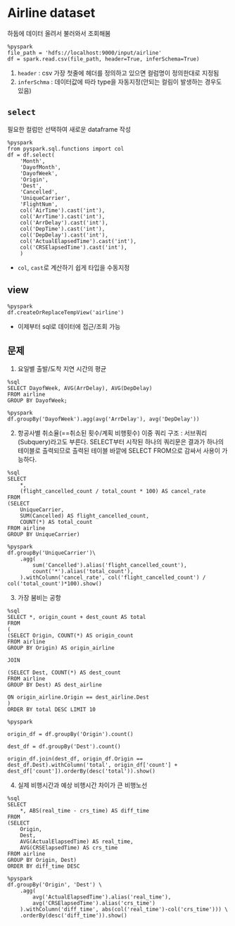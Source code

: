 # Airline dataset
하둡에 데이터 올려서 불러와서 조회해봄
```
%pyspark
file_path = 'hdfs://localhost:9000/input/airline'
df = spark.read.csv(file_path, header=True, inferSchema=True)
```
1. `header` : csv 가장 첫줄에 헤더를 정의하고 있으면 컬럼명이 정의한대로 지정됨
2. `inferSchma` : 데이터값에 따라 type을 자동지정(안되는 컬림이 발생하는 경우도 있음)
## `select`
필요한 컬럼만 선택하여 새로운 dataframe 작성
```
%pyspark
from pyspark.sql.functions import col
df = df.select(
    'Month',
    'DayofMonth',
    'DayofWeek',
    'Origin',
    'Dest',
    'Cancelled',
    'UniqueCarrier',
    'FlightNum',
    col('AirTime').cast('int'),
    col('ArrTime').cast('int'),
    col('ArrDelay').cast('int'),
    col('DepTime').cast('int'),
    col('DepDelay').cast('int'),
    col('ActualElapsedTime').cast('int'),
    col('CRSElapsedTime').cast('int'),
    )
```
- `col`, `cast`로 계산하기 쉽게 타입을 수동지정
## view
```
%pyspark
df.createOrReplaceTempView('airline')
```
- 이제부터 sql로 데이터에 접근/조회 가능
## 문제
1. 요일별 출발/도착 지연 시간의 평균
```
%sql
SELECT DayofWeek, AVG(ArrDelay), AVG(DepDelay)
FROM airline
GROUP BY DayofWeek;
```
```
%pyspark
df.groupBy('DayofWeek').agg(avg('ArrDelay'), avg('DepDelay'))
```

2. 항공사별 취소율(==취소된 횟수/계획 비행횟수)
이중 쿼리 구조 : 서브쿼리(Subquery)라고도 부른다. SELECT부터 시작된 하나의 쿼리문은 결과가 하나의 테이블로 출력되므로 출력된 테이블 바깥에 SELECT FROM으로 감싸서 사용이 가능하다. 
```
%sql
SELECT
    *,
    (flight_cancelled_count / total_count * 100) AS cancel_rate
FROM
(SELECT
    UniqueCarrier,
    SUM(Cancelled) AS flight_cancelled_count,
    COUNT(*) AS total_count
FROM airline
GROUP BY UniqueCarrier)
```
```
%pyspark
df.groupBy('UniqueCarrier')\
    .agg(
        sum('Cancelled').alias('flight_cancelled_count'),
        count('*').alias('total_count'),
    ).withColumn('cancel_rate', col('flight_cancelled_count') / col('total_count')*100).show()
```
3. 가장 붐비는 공항
```
%sql
SELECT *, origin_count + dest_count AS total
FROM
(
(SELECT Origin, COUNT(*) AS origin_count
FROM airline
GROUP BY Origin) AS origin_airline

JOIN

(SELECT Dest, COUNT(*) AS dest_count
FROM airline
GROUP BY Dest) AS dest_airline

ON origin_airline.Origin == dest_airline.Dest
)
ORDER BY total DESC LIMIT 10
```
```
%pyspark

origin_df = df.groupBy('Origin').count()

dest_df = df.groupBy('Dest').count()

origin_df.join(dest_df, origin_df.Origin == dest_df.Dest).withColumn('total', origin_df['count'] + dest_df['count']).orderBy(desc('total')).show()
```
4. 실제 비행시간과 예상 비행시간 차이가 큰 비행노선
```
%sql
SELECT
    *, ABS(real_time - crs_time) AS diff_time
FROM
(SELECT 
    Origin, 
    Dest, 
    AVG(ActualElapsedTime) AS real_time, 
    AVG(CRSElapsedTime) AS crs_time
FROM airline
GROUP BY Origin, Dest)
ORDER BY diff_time DESC
```
```
%pyspark
df.groupBy('Origin', 'Dest') \
    .agg(
        avg('ActualElapsedTime').alias('real_time'),
        avg('CRSElapsedTime').alias('crs_time')
    ).withColumn('diff_time', abs(col('real_time')-col('crs_time'))) \
    .orderBy(desc('diff_time')).show()
```